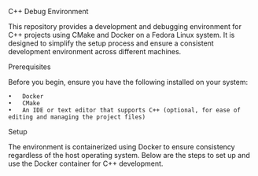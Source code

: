 C++ Debug Environment

This repository provides a development and debugging environment for C++ projects using CMake and Docker on a Fedora Linux system. It is designed to simplify the setup process and ensure a consistent development environment across different machines.

Prerequisites

Before you begin, ensure you have the following installed on your system:

	•	Docker
	•	CMake
	•	An IDE or text editor that supports C++ (optional, for ease of editing and managing the project files)

Setup

The environment is containerized using Docker to ensure consistency regardless of the host operating system. Below are the steps to set up and use the Docker container for C++ development.
